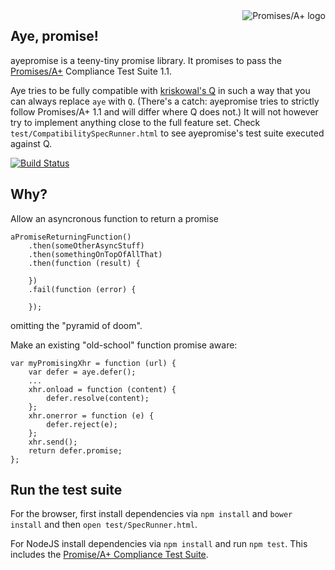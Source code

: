 <a href="http://promises-aplus.github.com/promises-spec">
    <img src="http://promises-aplus.github.com/promises-spec/assets/logo-small.png"
         align="right" alt="Promises/A+ logo" />
</a>

Aye, promise!
-------------

ayepromise is a teeny-tiny promise library. It promises to pass the [Promises/A+](http://promises-aplus.github.io/promises-spec/) Compliance Test Suite 1.1.

Aye tries to be fully compatible with [kriskowal's Q](https://github.com/kriskowal/q) in such a way that you can always replace ```aye``` with ```Q```. (There's a catch: ayepromise tries to strictly follow Promises/A+ 1.1 and will differ where Q does not.) It will not however try to implement anything close to the full feature set. Check ```test/CompatibilitySpecRunner.html``` to see ayepromise's test suite executed against Q.

[![Build Status](https://secure.travis-ci.org/cburgmer/ayepromise.png?branch=master)](http://travis-ci.org/cburgmer/ayepromise)

Why?
----

Allow an asyncronous function to return a promise

    aPromiseReturningFunction()
        .then(someOtherAsyncStuff)
        .then(somethingOnTopOfAllThat)
        .then(function (result) {

        })
        .fail(function (error) {

        });

omitting the "pyramid of doom".

Make an existing "old-school" function promise aware:

    var myPromisingXhr = function (url) {
        var defer = aye.defer();
        ...
        xhr.onload = function (content) {
            defer.resolve(content);
        };
        xhr.onerror = function (e) {
            defer.reject(e);
        };
        xhr.send();
        return defer.promise;
    };

Run the test suite
------------------

For the browser, first install dependencies via ```npm install``` and ```bower install``` and then ```open test/SpecRunner.html```.

For NodeJS install dependencies via ```npm install``` and run ```npm test```. This includes the [Promise/A+ Compliance Test Suite](https://github.com/promises-aplus/promises-tests).
